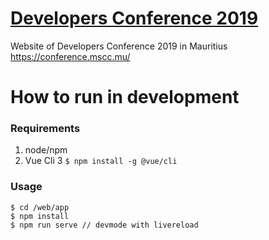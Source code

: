# [Developers Conference 2019](https://conference.mscc.mu/)

Website of Developers Conference 2019 in Mauritius  
https://conference.mscc.mu/  

# How to run in development

### Requirements

1. node/npm
2. Vue Cli 3 `$ npm install -g @vue/cli`

### Usage

```
$ cd /web/app
$ npm install
$ npm run serve // devmode with livereload
```
